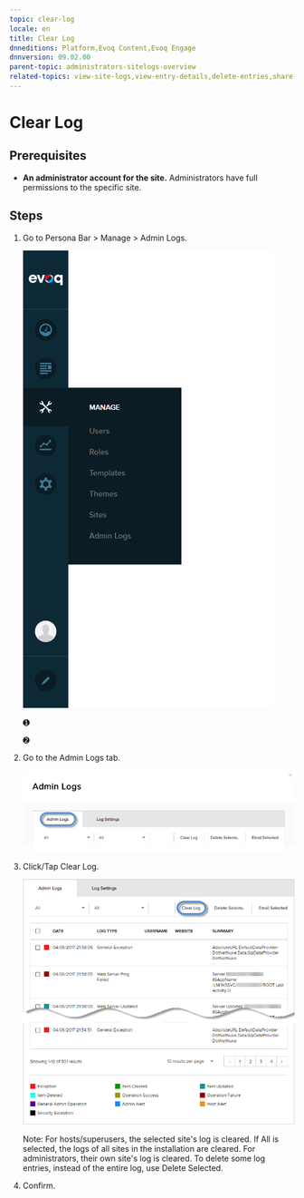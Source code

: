 ```yaml
---
topic: clear-log
locale: en
title: Clear Log
dnneditions: Platform,Evoq Content,Evoq Engage
dnnversion: 09.02.00
parent-topic: administrators-sitelogs-overview
related-topics: view-site-logs,view-entry-details,delete-entries,share-entries,add-event-type,edit-logged-event-type,delete-logged-event-type,toggle-logging-for-event-type,configure-notices
---
```


# Clear Log

## Prerequisites

*   **An administrator account for the site.** Administrators have full permissions to the specific site.

## Steps

1.  Go to Persona Bar \> Manage \> Admin Logs.
    
    ![Persona Bar > Manage > Admin Logs](img/scr-pbar-host-Manage-E91.png)
    
    ➊
    
    ➋
    
2.  Go to the Admin Logs tab.
    
    ![Admin Logs](img/scr-pbtabs-host-Manage-AdminLogs-AdminLogs-E90.png)
    
3.  Click/Tap Clear Log.
    
      
    
    ![](img/scr-AdminLogs-adminlogslist-clear-log-buttons-E90.png)
    
      
    
    Note: For hosts/superusers, the selected site's log is cleared. If All is selected, the logs of all sites in the installation are cleared. For administrators, their own site's log is cleared. To delete some log entries, instead of the entire log, use Delete Selected.
    
4.  Confirm.